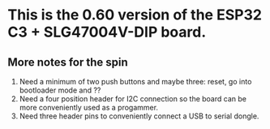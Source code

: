 # This is the 0.60 version of the ESP32 C3 + SLG47004V-DIP board.

## More notes for the spin

1. Need a minimum of two push buttons and maybe three: reset, go into bootloader mode and ??
2. Need a four position header for I2C connection so the board can be more conveniently used as a progammer.
3. Need three header pins to conveniently connect a USB to serial dongle.

